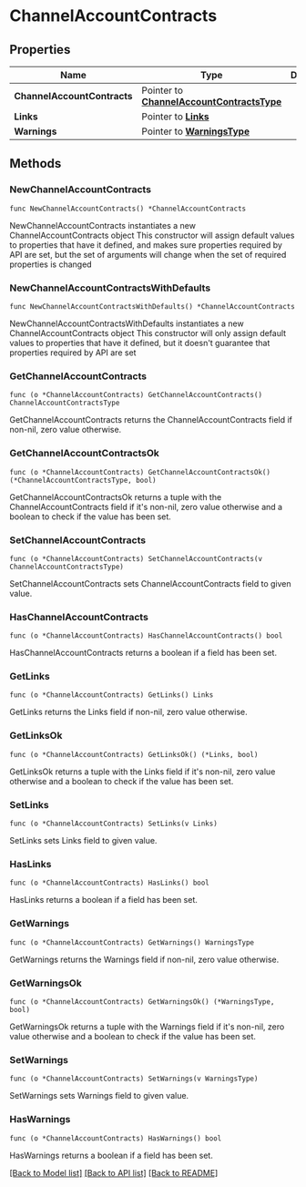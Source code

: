 # ChannelAccountContracts

## Properties

Name | Type | Description | Notes
------------ | ------------- | ------------- | -------------
**ChannelAccountContracts** | Pointer to [**ChannelAccountContractsType**](ChannelAccountContractsType.md) |  | [optional] 
**Links** | Pointer to [**Links**](Links.md) |  | [optional] 
**Warnings** | Pointer to [**WarningsType**](WarningsType.md) |  | [optional] 

## Methods

### NewChannelAccountContracts

`func NewChannelAccountContracts() *ChannelAccountContracts`

NewChannelAccountContracts instantiates a new ChannelAccountContracts object
This constructor will assign default values to properties that have it defined,
and makes sure properties required by API are set, but the set of arguments
will change when the set of required properties is changed

### NewChannelAccountContractsWithDefaults

`func NewChannelAccountContractsWithDefaults() *ChannelAccountContracts`

NewChannelAccountContractsWithDefaults instantiates a new ChannelAccountContracts object
This constructor will only assign default values to properties that have it defined,
but it doesn't guarantee that properties required by API are set

### GetChannelAccountContracts

`func (o *ChannelAccountContracts) GetChannelAccountContracts() ChannelAccountContractsType`

GetChannelAccountContracts returns the ChannelAccountContracts field if non-nil, zero value otherwise.

### GetChannelAccountContractsOk

`func (o *ChannelAccountContracts) GetChannelAccountContractsOk() (*ChannelAccountContractsType, bool)`

GetChannelAccountContractsOk returns a tuple with the ChannelAccountContracts field if it's non-nil, zero value otherwise
and a boolean to check if the value has been set.

### SetChannelAccountContracts

`func (o *ChannelAccountContracts) SetChannelAccountContracts(v ChannelAccountContractsType)`

SetChannelAccountContracts sets ChannelAccountContracts field to given value.

### HasChannelAccountContracts

`func (o *ChannelAccountContracts) HasChannelAccountContracts() bool`

HasChannelAccountContracts returns a boolean if a field has been set.

### GetLinks

`func (o *ChannelAccountContracts) GetLinks() Links`

GetLinks returns the Links field if non-nil, zero value otherwise.

### GetLinksOk

`func (o *ChannelAccountContracts) GetLinksOk() (*Links, bool)`

GetLinksOk returns a tuple with the Links field if it's non-nil, zero value otherwise
and a boolean to check if the value has been set.

### SetLinks

`func (o *ChannelAccountContracts) SetLinks(v Links)`

SetLinks sets Links field to given value.

### HasLinks

`func (o *ChannelAccountContracts) HasLinks() bool`

HasLinks returns a boolean if a field has been set.

### GetWarnings

`func (o *ChannelAccountContracts) GetWarnings() WarningsType`

GetWarnings returns the Warnings field if non-nil, zero value otherwise.

### GetWarningsOk

`func (o *ChannelAccountContracts) GetWarningsOk() (*WarningsType, bool)`

GetWarningsOk returns a tuple with the Warnings field if it's non-nil, zero value otherwise
and a boolean to check if the value has been set.

### SetWarnings

`func (o *ChannelAccountContracts) SetWarnings(v WarningsType)`

SetWarnings sets Warnings field to given value.

### HasWarnings

`func (o *ChannelAccountContracts) HasWarnings() bool`

HasWarnings returns a boolean if a field has been set.


[[Back to Model list]](../README.md#documentation-for-models) [[Back to API list]](../README.md#documentation-for-api-endpoints) [[Back to README]](../README.md)


